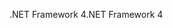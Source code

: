 <span data-ttu-id="30ebf-101">.NET Framework 4</span><span class="sxs-lookup"><span data-stu-id="30ebf-101">.NET Framework 4</span></span>